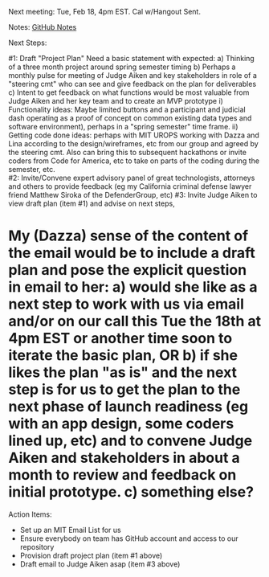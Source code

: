 
Next meeting: Tue, Feb 18, 4pm EST.  Cal w/Hangout Sent.

Notes: [GitHub Notes](https://github.com/LegalScience/ReEntry/blob/master/ProjectNotes/Notes-1stPrepCall-Feb13.md)

Next Steps:


 #1: Draft "Project Plan"
Need a basic statement with expected:
a) Thinking of a three month project around spring semester timing
b) Perhaps a monthly pulse for meeting of Judge Aiken and key stakeholders in role of a "steering cmt" who can see and give feedback on the plan for deliverables
c) Intent to get feedback on what functions would be most valuable from Judge Aiken and her key team and to create an MVP prototype 
i) Functionality ideas: Maybe limited buttons and a participant and judicial dash operating as a proof of concept on common existing data types and software environment), perhaps in a "spring semester" time frame.
ii) Getting code done ideas: perhaps with MIT UROPS working with Dazza and Lina according to the design/wireframes, etc from our group and agreed by the steering cmt.  Also can bring this to subsequent hackathons or invite coders from Code for America, etc to take on parts of the coding during the semester, etc.  
#2: Invite/Convene expert advisory panel of great technologists, attorneys and others to provide feedback (eg my California criminal defense lawyer friend Matthew Siroka of the DefenderGroup, etc)
#3:  Invite Judge Aiken to view draft plan (item #1) and advise on next steps, 

My (Dazza) sense of the content of the email would be to include a draft plan and pose the explicit question in email to her:
a) would she like as a next step to work with us via email and/or on our call this Tue the 18th at 4pm EST or another time soon to iterate the basic plan, OR
b)  if she likes the plan "as is" and the next step is for us to get the plan to the next phase of launch readiness (eg with an app design, some coders lined up, etc) and to convene Judge Aiken and stakeholders in about a month to review and feedback on initial prototype.
c) something else? 
=====

Action Items:
- Set up an MIT Email List for us
- Ensure everybody on team has GitHub account and access to our repository
- Provision draft project plan (item #1 above)
- Draft email to Judge Aiken asap (item #3 above) 
